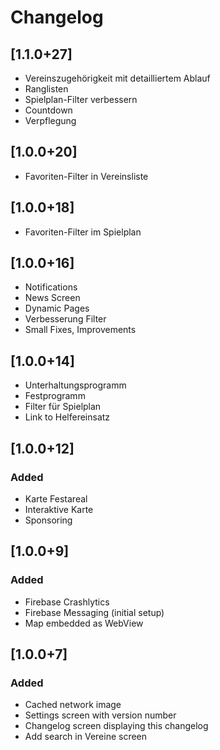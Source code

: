 # Changelog

## [1.1.0+27]

- Vereinszugehörigkeit mit detailliertem Ablauf
- Ranglisten
- Spielplan-Filter verbessern
- Countdown
- Verpflegung

## [1.0.0+20]

- Favoriten-Filter in Vereinsliste

## [1.0.0+18]

- Favoriten-Filter im Spielplan

## [1.0.0+16]

- Notifications
- News Screen
- Dynamic Pages
- Verbesserung Filter
- Small Fixes, Improvements

## [1.0.0+14]

- Unterhaltungsprogramm
- Festprogramm
- Filter für Spielplan
- Link to Helfereinsatz

## [1.0.0+12]

### Added

- Karte Festareal
- Interaktive Karte
- Sponsoring

## [1.0.0+9]

### Added

- Firebase Crashlytics
- Firebase Messaging (initial setup)
- Map embedded as WebView

## [1.0.0+7]

### Added

- Cached network image
- Settings screen with version number
- Changelog screen displaying this changelog
- Add search in Vereine screen
